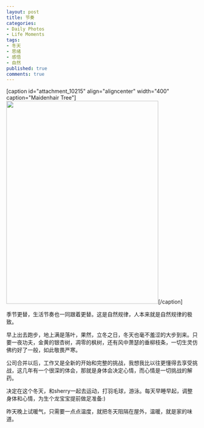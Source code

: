 ```yaml
---
layout: post
title: 节奏
categories:
- Daily Photos
- Life Moments
tags:
- 冬天
- 思绪
- 感悟
- 自然
published: true
comments: true
---
```

<p>[caption id="attachment_10215" align="aligncenter" width="400" caption="Maidenhair Tree"]<a href="http://blog.wangyaodi.com/wp-content/uploads/2010/11/maidenhair_tree.jpg"><img src="http://blog.wangyaodi.com/wp-content/uploads/2010/11/maidenhair_tree.jpg" alt="" title="Maidenhair Tree" width="400" height="535" class="size-full wp-image-10215" /></a>[/caption]</p>

<p>季节更替，生活节奏也一同跟着更替。这是自然规律，人本来就是自然规律的极致。</p>

<p>早上出去跑步，地上满是落叶，果然，立冬之日，冬天也毫不羞涩的大步到来。只要一夜功夫，金黄的银杏树，凋零的枫树，还有风中萧瑟的垂柳枝条，一切生灵仿佛约好了一般，如此敬畏严寒。</p>

<p>公司合并以后，工作又是全新的开始和完整的挑战，我想我比以往更懂得去享受挑战，这几年有一个很深的体会，那就是身体会决定心情，而心情是一切挑战的解药。</p>

<p>决定在这个冬天，和sherry一起去运动，打羽毛球，游泳。每天早睡早起，调整身体和心情，为生个龙宝宝提前做足准备:)</p>

<p>昨天晚上试暖气，只需要一点点温度，就把冬天阻隔在屋外，温暖，就是家的味道。</p>
